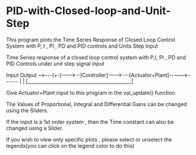 # PID-with-Closed-loop-and-Unit-Step
This program plots the Time Series Response of Closed Loop Control System with P, I , PI , PD and PID controls and Units Step Input


Time Series response of a closed loop control system with P,I, PI , PD and PID Controls under unit step signal input


Input                                                  Output
-->---(+-)--->--[Controller]--->---[Actuator+Plant]----->------
        |                                            |
        |____________________________________________| 

Give Actuator+Plant input to this program in the val_update() function.

The Values of Proportional, Integral and Differential Gains can be changed using the Sliders. 

If the input is a 1st order system , then the Time constant can also be changed using a Slider. 

If you wish to view only specific plots , please select or unselect the legends(you can click on the legend color to do this)



